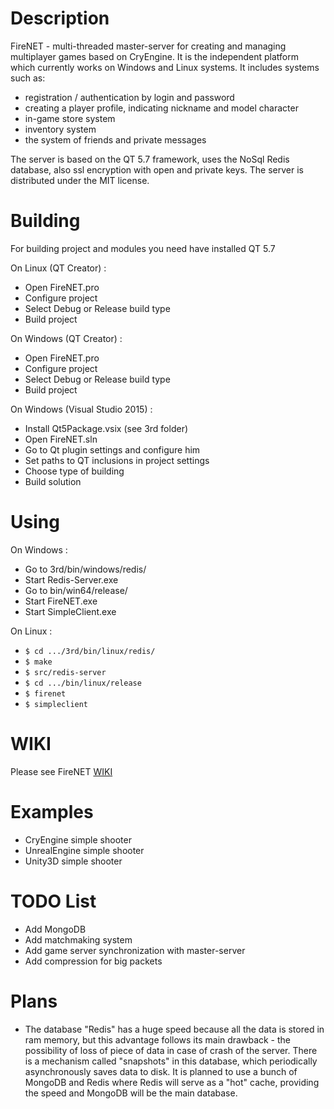 # Description
FireNET - multi-threaded master-server for creating and managing multiplayer games based on CryEngine. 
It is the independent platform which currently works on Windows and Linux systems. 
It includes systems such as: 
* registration / authentication by login and password
* creating a player profile, indicating nickname and model character
* in-game store system
* inventory system
* the system of friends and private messages

The server is based on the QT 5.7 framework, uses the NoSql Redis database, also ssl encryption with open and private keys.
The server is distributed under the MIT license.

# Building
For building project and modules you need have installed QT 5.7

On Linux (QT Creator) :

* Open FireNET.pro
* Configure project
* Select Debug or Release build type
* Build project


On Windows (QT Creator) :

* Open FireNET.pro
* Configure project
* Select Debug or Release build type
* Build project

On Windows (Visual Studio 2015) :

* Install Qt5Package.vsix (see 3rd folder)
* Open FireNET.sln
* Go to Qt plugin settings and configure him
* Set paths to QT inclusions in project settings
* Choose type of building 
* Build solution

# Using

On Windows :

* Go to 3rd/bin/windows/redis/
* Start Redis-Server.exe
* Go to bin/win64/release/
* Start FireNET.exe
* Start SimpleClient.exe

On Linux :

* `$ cd .../3rd/bin/linux/redis/`
* `$ make`
* `$ src/redis-server`
* `$ cd .../bin/linux/release`
* `$ firenet`
* `$ simpleclient`

# WIKI
Please see FireNET [WIKI](https://github.com/afrostalin/FireNET/wiki)

# Examples

* CryEngine simple shooter
* UnrealEngine simple shooter
* Unity3D simple shooter 

# TODO List

* Add MongoDB
* Add matchmaking system
* Add game server synchronization with master-server
* Add compression for big packets 

# Plans

* The database "Redis" has a huge speed because all the data is stored in ram memory, but this advantage follows its main drawback - the possibility of loss of piece of data in case of crash of the server. 
There is a mechanism called "snapshots" in this database, which periodically asynchronously saves data to disk. 
It is planned to use a bunch of MongoDB and Redis where Redis will serve as a "hot" cache, providing the speed and MongoDB will be the main database.
